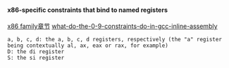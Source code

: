 #### x86-specific constraints that bind to named registers
[x86 family章节](https://gcc.gnu.org/onlinedocs/gcc/Machine-Constraints.html#Machine-Constraints)
[what-do-the-0-9-constraints-do-in-gcc-inline-assembly](https://stackoverflow.com/questions/57485761/what-do-the-0-9-constraints-do-in-gcc-inline-assembly)
```console
a, b, c, d: the a, b, c, d registers, respectively (the "a" register being contextually al, ax, eax or rax, for example)
D: the di register
S: the si register
```
